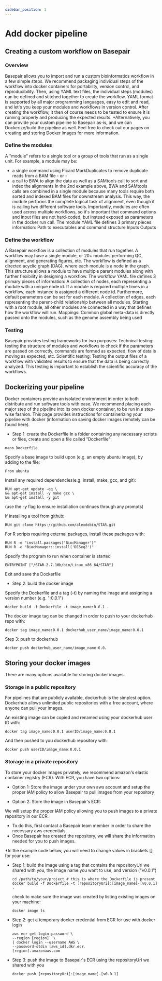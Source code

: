 ```yaml
---
sidebar_position: 1
---
```


# Add docker pipeline

## Creating a custom workflow on Basepair

### Overview

Basepair allows you to import and run a custom bioinformatics workflow in a few simple steps.
We recommend packaging individual steps of the workflow into docker containers for portability, version control, and reproducibility. Then, using YAML text files, the individual steps (modules) can be defined and stitched together to create the workflow. YAML format is
supported by all major programming languages, easy to edit and read, and let's you keep your modules and workflows in version control. After creating the workflow, it then of course needs to be tested to ensure it is running properly and producing the expected results. *Alternatively, you can provide your custom pipeline to Basepair as-is, and we can Dockerize/build the pipeline as well.
Feel free to check out our pages on creating and storing Docker images for more information.

### Define the modules

A "module" refers to a single tool or a group of tools that run as a single unit. For example, a module may be:
- a single command using Picard MarkDuplicates to remove duplicate reads from a BAM file - or -
- a call to BWA to align the data as well as a SAMtools call to sort and index the alignments
In the 2nd example above, BWA and SAMtools calls are combined in a single module because many tools require both sorted and indexed BAM files for downstream analysis. This way, the module performs the complete logical task of alignment, even though it is calling two different software tools.
Importantly, modules are often used across multiple workflows, so it's important that command options and input files are not hard-coded, but instead exposed as parameters in the docker run call.
The module YAML file defines 3 primary pieces information:
Path to executables and command structure
Inputs
Outputs

### Define the workflow 
A Basepair workflow is a collection of modules that run together.
A workflow may have a single module, or 20+ modules performing QC, alignment, and generating figures, etc. The workflow is defined as a directed acyclic graph (DAG), where each module is a node in the graph. This structure allows a module to have multiple parent modules along with further flexibility in designing a workflow.
The workflow YAML file defines 3 primary pieces of information:
A collection of nodes, each representing a module with a unique node id. If a module is
required multiple times in a workflow, each instance is assigned a different node id. Furthermore, default parameters can be set for each module.
A collection of edges, each representing the parent-child relationship between all modules. Starting with a root module, all other modules are connected in a way that defines how the workflow will run.
Mappings: Common global meta-data is directly passed onto the modules, such as the genome assembly being used

### Testing

Basepair provides testing frameworks for two purposes:
Technical testing: testing the structure of modules and workflows to check if the parameters are passed on correctly, commands are formed as expected, flow of data is moving as expected, etc.
Scientific testing: Testing the output files of a workflow with validated results to ensure
that the data is being correctly analyzed. This testing is important to establish the scientific accuracy of the workflows.


## Dockerizing your pipeline

Docker containers provide an isolated environment in order to both distribute and run software tools with ease. We recommend placing each major step of the pipeline into its own docker container, to be run in a step-wise fashion. This page provides instructions for containerizing your pipeline with docker (information on saving docker images remotely can be found here).


- Step 1: create the Dockerfile
In a folder containing any necessary scripts or files, create and open a file called "Dockerfile":

```
nano Dockerfile
```

Specify a base image to build upon (e.g. an empty ubuntu image), by adding to the file:

```
From ubuntu
```

Install any required dependencies(e.g. install, make, gcc, and git):

```
RUN apt-get update -qq \
&& apt-get install -y make gcc \
&& apt-get install -y git
```

(use the -y flag to ensure installation continues through any prompts)

If installing a tool from github:

```
RUN git clone https://github.com/alexdobin/STAR.git	
```

For R scripts requiring external packages, install these packages with:

```
RUN R -e "install.packages('BiocManager')"
RUN R -e "BiocManager::install('DESeq2')"
```

Specify the program to run when container is started

```
ENTRYPOINT ["/STAR-2.7.10b/bin/Linux_x86_64/STAR"]
```

Exit and save the Dockerfile


- Step 2: build the docker image

Specify the Dockerfile and a tag (-t) by naming the image and assigning a version number (e.g. ":0.0.1")

```
docker build -f Dockerfile -t image_name:0.0.1 .
```

The docker image tag can be changed in order to push to your dockerhub repo with:

```
docker tag image_name:0.0.1 dockerhub_user_name/image_name:0.0.1
```

Step 3: push to dockerhub

```
docker push dockerhub_user_name/image_name:0.0.
```

## Storing your docker images

There are many options available for storing docker images.

### Storage in a public repository

For pipelines that are publicly available, dockerhub is the simplest option.
Dockerhub allows unlimited public repositories with a free account, where anyone can pull your images.

An existing image can be copied and renamed using your dockerhub user ID with:

```
docker tag image_name:0.0.1 userID/image_name:0.0.1
```

And then pushed to you dockerhub repository with:


```
docker push userID/image_name:0.0.1
```

### Storage in a private repository

To store your docker images privately, we recommend amazon's elastic container registry (ECR).
With ECR, you have two options:

- Option 1:
    Store the image under your own aws account and setup the proper IAM policy to allow Basepair to pull images from your repository

- Option 2:
    Store the image in Basepair's ECR:

We will setup the proper IAM policy allowing you to push images to a private repository in our ECR.
- To do this, first contact a Basepair team member in order to share the necessary aws credentials.
- Once Basepair has created the repository, we will share the information needed for you to push images.

*In the example code below, you will need to change values in brackets [] for your use:

- Step 1: build the image using a tag that contains the repositoryUri we shared with you, the image name you want to use, and version ("v0.0.1")

    ```
    cd /path/to/your/project # this is where the Dockerfile is present
    docker build -f Dockerfile -t [repositoryUri]:[image_name]-[v0.0.1] .
    ```

    check to make sure the image was created by listing existing images on your machine:

    ```
    docker image ls
    ```

- Step 2: get a temporary docker credential from ECR for use with docker login

    ```
    aws ecr get-login-password \
    --region [region]  \
    | docker login --username AWS \
    --password-stdin [aws_id].dkr.ecr.
    [region].amazonaws.com
    ```

- Step 3: push the image to Basepair's ECR using the repositoryUri we shared with you

    ```
    docker push [repositoryUri]:[image_name]-[v0.0.1]
    ```







